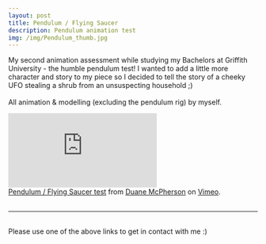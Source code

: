 ```yaml
---
layout: post
title: Pendulum / Flying Saucer   
description: Pendulum animation test
img: /img/Pendulum_thumb.jpg
---
```


My second animation assessment while studying my Bachelors at Griffith University - the humble pendulum test! I wanted to add a little more character and story to my piece so I decided to tell the story of a cheeky UFO stealing a shrub from an unsuspecting household ;)
<br>
<br>
All animation & modelling (excluding the pendulum rig) by myself.


<div class="embed-container"><iframe src="https://player.vimeo.com/video/180002452" frameborder="0" allowfullscreen></iframe></div>
<div class="col three caption">
	<a href="https://vimeo.com/180002452">Pendulum / Flying Saucer test</a> from <a href="https://vimeo.com/duanemcpherson">Duane McPherson</a> on <a href="https://vimeo.com">Vimeo</a>.
</div>

<br>
<hr/>
<br>
<span class="contacticon center">
	<a href="http://duanemcpherson.com/contact/"><i class="fa fa-envelope-square"></i></a>
   	<a href="https://www.linkedin.com/in/duane-mcpherson" target="_blank"><i class="fa fa-linkedin-square"></i></a>
    <a href="http://vimeo.com/duanemcpherson" target="_blank"><i class="fa fa-vimeo-square"></i></a>
    <a href="http://dmcmodelling.tumblr.com/" target="_blank"><i class="fa fa-tumblr-square"></i></a>
	<a href="https://twitter.com/duanemcpherson" target="_blank"><i class="fa fa-twitter-square"></i></a>
</span>

<div class="col three caption">
	Please use one of the above links to get in contact with me :)
</div>


